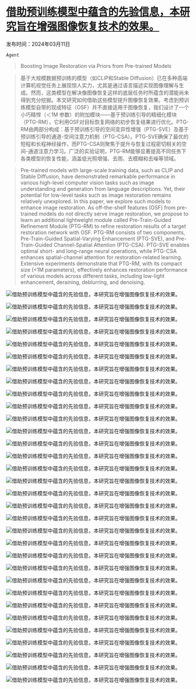 # [借助预训练模型中蕴含的先验信息，本研究旨在增强图像恢复技术的效果。](https://arxiv.org/abs/2403.06793)

发布时间：2024年03月11日

`Agent`

> Boosting Image Restoration via Priors from Pre-trained Models

> 基于大规模数据预训练的模型（如CLIP和Stable Diffusion）已在多种高端计算机视觉任务上展现惊人实力，尤其是通过语言描述实现图像理解与生成。然而，这类模型在解决像图像恢复这样的底层任务时所蕴含的潜能尚未得到充分挖掘。本文研究如何借助这些模型提升图像恢复效果。考虑到预训练模型自带的现成特征（OSF）并不直接适用于图像恢复，我们设计了一个小巧精悍（＜1M 参数）的附加模块——基于预训练引导的精细化模块（PTG-RM），它利用OSF对目标恢复网络的初步恢复结果进行优化。PTG-RM由两部分构成：基于预训练引导的空间变异性增强（PTG-SVE）及基于预训练引导的通道-空间注意力机制（PTG-CSA）。PTG-SVE确保了最优的短程和长程神经操作，而PTG-CSA则聚焦于提升与恢复过程密切相关的空间-通道注意力学习。广泛的实验证明，PTG-RM能够显著提高不同任务下各类模型的恢复性能，涵盖低光照增强、去雨、去模糊和去噪等领域。

> Pre-trained models with large-scale training data, such as CLIP and Stable Diffusion, have demonstrated remarkable performance in various high-level computer vision tasks such as image understanding and generation from language descriptions. Yet, their potential for low-level tasks such as image restoration remains relatively unexplored. In this paper, we explore such models to enhance image restoration. As off-the-shelf features (OSF) from pre-trained models do not directly serve image restoration, we propose to learn an additional lightweight module called Pre-Train-Guided Refinement Module (PTG-RM) to refine restoration results of a target restoration network with OSF. PTG-RM consists of two components, Pre-Train-Guided Spatial-Varying Enhancement (PTG-SVE), and Pre-Train-Guided Channel-Spatial Attention (PTG-CSA). PTG-SVE enables optimal short- and long-range neural operations, while PTG-CSA enhances spatial-channel attention for restoration-related learning. Extensive experiments demonstrate that PTG-RM, with its compact size ($<$1M parameters), effectively enhances restoration performance of various models across different tasks, including low-light enhancement, deraining, deblurring, and denoising.

![借助预训练模型中蕴含的先验信息，本研究旨在增强图像恢复技术的效果。](../../../paper_images/2403.06793/x1.png)

![借助预训练模型中蕴含的先验信息，本研究旨在增强图像恢复技术的效果。](../../../paper_images/2403.06793/x2.png)

![借助预训练模型中蕴含的先验信息，本研究旨在增强图像恢复技术的效果。](../../../paper_images/2403.06793/x3.png)

![借助预训练模型中蕴含的先验信息，本研究旨在增强图像恢复技术的效果。](../../../paper_images/2403.06793/low00771_input_res.png)

![借助预训练模型中蕴含的先验信息，本研究旨在增强图像恢复技术的效果。](../../../paper_images/2403.06793/low00771_baseline_res.png)

![借助预训练模型中蕴含的先验信息，本研究旨在增强图像恢复技术的效果。](../../../paper_images/2403.06793/low00771_ours_res.png)

![借助预训练模型中蕴含的先验信息，本研究旨在增强图像恢复技术的效果。](../../../paper_images/2403.06793/low00771_gt_res.png)

![借助预训练模型中蕴含的先验信息，本研究旨在增强图像恢复技术的效果。](../../../paper_images/2403.06793/10101_02_0.1s_input_res.png)

![借助预训练模型中蕴含的先验信息，本研究旨在增强图像恢复技术的效果。](../../../paper_images/2403.06793/10101_02_0.1s_baseline_res.png)

![借助预训练模型中蕴含的先验信息，本研究旨在增强图像恢复技术的效果。](../../../paper_images/2403.06793/10101_02_0.1s_ours_res.png)

![借助预训练模型中蕴含的先验信息，本研究旨在增强图像恢复技术的效果。](../../../paper_images/2403.06793/10101_02_0.1s_gt_res.png)

![借助预训练模型中蕴含的先验信息，本研究旨在增强图像恢复技术的效果。](../../../paper_images/2403.06793/43input_res.png)

![借助预训练模型中蕴含的先验信息，本研究旨在增强图像恢复技术的效果。](../../../paper_images/2403.06793/43gt_res.png)

![借助预训练模型中蕴含的先验信息，本研究旨在增强图像恢复技术的效果。](../../../paper_images/2403.06793/43baseline_res.png)

![借助预训练模型中蕴含的先验信息，本研究旨在增强图像恢复技术的效果。](../../../paper_images/2403.06793/43ours_res.png)

![借助预训练模型中蕴含的先验信息，本研究旨在增强图像恢复技术的效果。](../../../paper_images/2403.06793/hideinput_res.png)

![借助预训练模型中蕴含的先验信息，本研究旨在增强图像恢复技术的效果。](../../../paper_images/2403.06793/hidegt_res.png)

![借助预训练模型中蕴含的先验信息，本研究旨在增强图像恢复技术的效果。](../../../paper_images/2403.06793/hidebaseline_res.png)

![借助预训练模型中蕴含的先验信息，本研究旨在增强图像恢复技术的效果。](../../../paper_images/2403.06793/hideours_res.png)

![借助预训练模型中蕴含的先验信息，本研究旨在增强图像恢复技术的效果。](../../../paper_images/2403.06793/Single_Image_Defocus_Deblurringinput_res.png)

![借助预训练模型中蕴含的先验信息，本研究旨在增强图像恢复技术的效果。](../../../paper_images/2403.06793/Single_Image_Defocus_Deblurringgt_res.png)

![借助预训练模型中蕴含的先验信息，本研究旨在增强图像恢复技术的效果。](../../../paper_images/2403.06793/Single_Image_Defocus_Deblurringbaseline_res.png)

![借助预训练模型中蕴含的先验信息，本研究旨在增强图像恢复技术的效果。](../../../paper_images/2403.06793/Single_Image_Defocus_Deblurringours_res.png)

![借助预训练模型中蕴含的先验信息，本研究旨在增强图像恢复技术的效果。](../../../paper_images/2403.06793/Kodakinput_res.png)

![借助预训练模型中蕴含的先验信息，本研究旨在增强图像恢复技术的效果。](../../../paper_images/2403.06793/Kodakgt_res.png)

![借助预训练模型中蕴含的先验信息，本研究旨在增强图像恢复技术的效果。](../../../paper_images/2403.06793/Kodakbaseline_res.png)

![借助预训练模型中蕴含的先验信息，本研究旨在增强图像恢复技术的效果。](../../../paper_images/2403.06793/Kodakours_res.png)

![借助预训练模型中蕴含的先验信息，本研究旨在增强图像恢复技术的效果。](../../../paper_images/2403.06793/SIDDinput.png)

![借助预训练模型中蕴含的先验信息，本研究旨在增强图像恢复技术的效果。](../../../paper_images/2403.06793/SIDDgt.png)

![借助预训练模型中蕴含的先验信息，本研究旨在增强图像恢复技术的效果。](../../../paper_images/2403.06793/SIDDbaseline.png)

![借助预训练模型中蕴含的先验信息，本研究旨在增强图像恢复技术的效果。](../../../paper_images/2403.06793/SIDDours.png)

![借助预训练模型中蕴含的先验信息，本研究旨在增强图像恢复技术的效果。](../../../paper_images/2403.06793/x4.png)